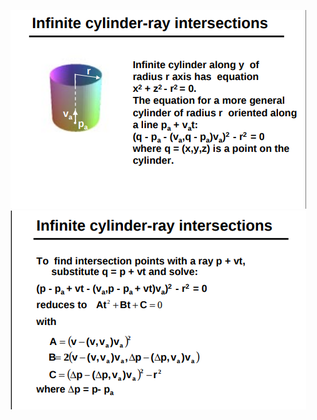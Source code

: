 ![Formula cly2](<Screenshot from 2025-04-10 12-42-20.png>)
![Formula cly1](<Screenshot from 2025-04-10 12-27-11.png>)



